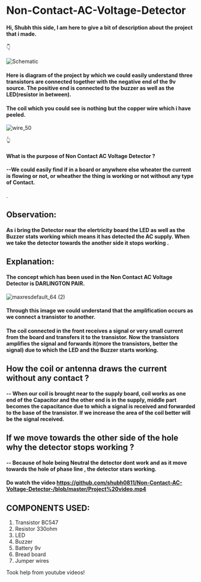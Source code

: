 # Non-Contact-AC-Voltage-Detector

 #### Hi, Shubh this side,  I am here to give a bit of description about the project that i made.                                                                                                                                                                                                                                                                                         
👇                                                                                                                                                     

![Schematic](https://user-images.githubusercontent.com/79529647/119471016-be46f080-bcfd-11eb-94bd-af3bee168309.png)

                                                                            
#### Here is diagram of the project by which we could easily understand three transistors are connected together with the negative end of the 9v source.  The positive end is connected to the buzzer as well as the LED(resistor in between). 
#### The coil which you could see is nothing but the copper wire which i have peeled.
![wire_50](https://user-images.githubusercontent.com/79529647/119473531-1bdc3c80-bd00-11eb-9d2f-fc42767fa8cf.jpg)   


👆                                                                                                      


 #### What is the purpose of Non Contact AC Voltage Detector ?
 #### --We could easily find if in a board or anywhere else wheater the current is flowing or not, or wheather the thing is working or not without any type of Contact.
 
 .                                                                                                                                                              
 
 
 ## Observation:
#### As i bring the Detector near the elertricity board the LED as well as the Buzzer stats working which means it has detected the AC supply. When we take the detector towards the another side it stops working .
 
 ## Explanation:

 #### The concept which has been used in the  Non Contact AC Voltage Detector is DARLINGTON PAIR.
 
![maxresdefault_64 (2)](https://user-images.githubusercontent.com/79529647/119488733-bbed9200-bd0f-11eb-8643-f0755e47689d.jpg)

#### Through this image we could understand that the amplification occurs as we connect a transistor to another. 
#### The coil connected in the front receives a signal or very small current from the board and transfers it to the transistor. Now the transistors amplifies the signal and forwards it(more the transistors, better the signal) due to which the LED and the Buzzer starts working.

## How the coil or antenna draws the current without any contact ? 
#### -- When our coil is brought near to the supply board, coil works as one end of the Capacitor and the other end is in the supply, middle part becomes the capacitance due to which a signal is received and forwarded to the base of the transistor. If we increase the area of the coil better will be the signal received.  


## If we move towards the other side of the hole why the detector stops working ? 
#### -- Because of hole being Neutral the detector dont work and as it move towards the hole of phase line , the detector stars working.  





####  Do watch the video  https://github.com/shubh0811/Non-Contact-AC-Voltage-Detector-/blob/master/Project%20video.mp4







## COMPONENTS USED:
1) Transistor BC547
2) Resistor 330ohm
3) LED
4) Buzzer 
5) Battery 9v
6) Bread board 
7) Jumper wires                                                                     


Took help from youtube videos!








